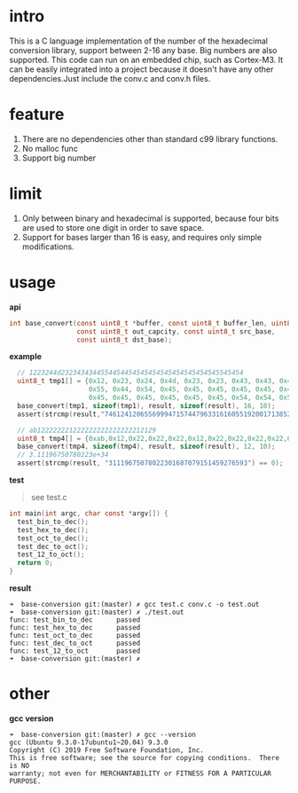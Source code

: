 # intro
This is a C language implementation of the number of the hexadecimal conversion library, support between 2-16 any base. Big numbers are also supported. This code can run on an embedded chip, such as Cortex-M3.
It can be easily integrated into a project because it doesn't have any other dependencies.Just include the conv.c and conv.h files.

# feature
1. There are no dependencies other than standard c99 library functions.
1. No malloc func
1. Support big number

# limit
1. Only between binary and hexadecimal is supported, because four bits are used to store one digit in order to save space.
1. Support for bases larger than 16 is easy, and requires only simple modifications.

# usage
**api**
```c
int base_convert(const uint8_t *buffer, const uint8_t buffer_len, uint8_t *out,
                 const uint8_t out_capcity, const uint8_t src_base,
                 const uint8_t dst_base);
```
**example**
```c
  // 1223244d2323434344554454454545454545454545454545545454
  uint8_t tmp1[] = {0x12, 0x23, 0x24, 0x4d, 0x23, 0x23, 0x43, 0x43, 0x44,
                    0x55, 0x44, 0x54, 0x45, 0x45, 0x45, 0x45, 0x45, 0x45,
                    0x45, 0x45, 0x45, 0x45, 0x45, 0x45, 0x54, 0x54, 0x54};
  base_convert(tmp1, sizeof(tmp1), result, sizeof(result), 16, 10);
  assert(strcmp(result,"7461241206556999471574479633161605519200171385253631869597275220") ==0);

  // ab122222221222222222222222212129
  uint8_t tmp4[] = {0xab,0x12,0x22,0x22,0x22,0x12,0x22,0x22,0x22,0x22,0x22,0x22,0x22,0x21,0x21,0x29};
  base_convert(tmp4, sizeof(tmp4), result, sizeof(result), 12, 10);
  // 3.11196750780223e+34
  assert(strcmp(result, "31119675078022301687079151459276593") == 0);  
```

**test**
>see test.c
```c
int main(int argc, char const *argv[]) {
  test_bin_to_dec();
  test_hex_to_dec();
  test_oct_to_dec();
  test_dec_to_oct();
  test_12_to_oct();
  return 0;
}
```
**result**
```shell
➜  base-conversion git:(master) ✗ gcc test.c conv.c -o test.out
➜  base-conversion git:(master) ✗ ./test.out 
func: test_bin_to_dec      passed
func: test_hex_to_dec      passed
func: test_oct_to_dec      passed
func: test_dec_to_oct      passed
func: test_12_to_oct       passed
➜  base-conversion git:(master) ✗ 
```

# other
**gcc version**
```shell
➜  base-conversion git:(master) ✗ gcc --version
gcc (Ubuntu 9.3.0-17ubuntu1~20.04) 9.3.0
Copyright (C) 2019 Free Software Foundation, Inc.
This is free software; see the source for copying conditions.  There is NO
warranty; not even for MERCHANTABILITY or FITNESS FOR A PARTICULAR PURPOSE.
```
